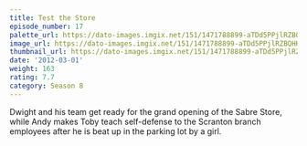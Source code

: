 ```yaml
---
title: Test the Store
episode_number: 17
palette_url: https://dato-images.imgix.net/151/1471788899-aTDd5PPjlRZBQHKHoI1VXatzV8c.jpg?ixlib=rb-1.1.0&ch=DPR%2CWidth&auto=enhance&palette=json
image_url: https://dato-images.imgix.net/151/1471788899-aTDd5PPjlRZBQHKHoI1VXatzV8c.jpg?ixlib=rb-1.1.0&ch=DPR%2CWidth&auto=compress%2Cformat&w=500
thumbnail_url: https://dato-images.imgix.net/151/1471788899-aTDd5PPjlRZBQHKHoI1VXatzV8c.jpg?ixlib=rb-1.1.0&ch=DPR%2CWidth&auto=enhance&w=500&h=280&fit=crop&fm=jpg
date: '2012-03-01'
weight: 163
rating: 7.7
category: Season 8
---
```


Dwight and his team get ready for the grand opening of the Sabre Store, while Andy makes Toby teach self-defense to the Scranton branch employees after he is beat up in the parking lot by a girl.